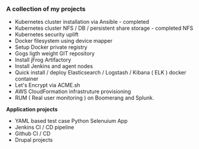 ### A collection of my projects

* Kubernetes cluster installation via Ansible - completed
* Kubernetes cluster NFS / DB / persistent share storage - completed NFS
* Kubernetes security uplift
* Docker filesystem using device mapper
* Setup Docker private registry
* Gogs ligth weight GIT repository
* Install jFrog Artifactory
* Install Jenkins and agent nodes
* Quick install / deploy Elasticsearch / Logstash / Kibana ( ELK ) docker container
* Let's Encrypt via ACME.sh
* AWS CloudFormation infrastruture provisioning
* RUM ( Real user monitoring ) on Boomerang and Splunk.

**Application projects**
* YAML based test case Python Selenuium App
* Jenkins CI / CD pipeline
* Github CI / CD
* Drupal projects
